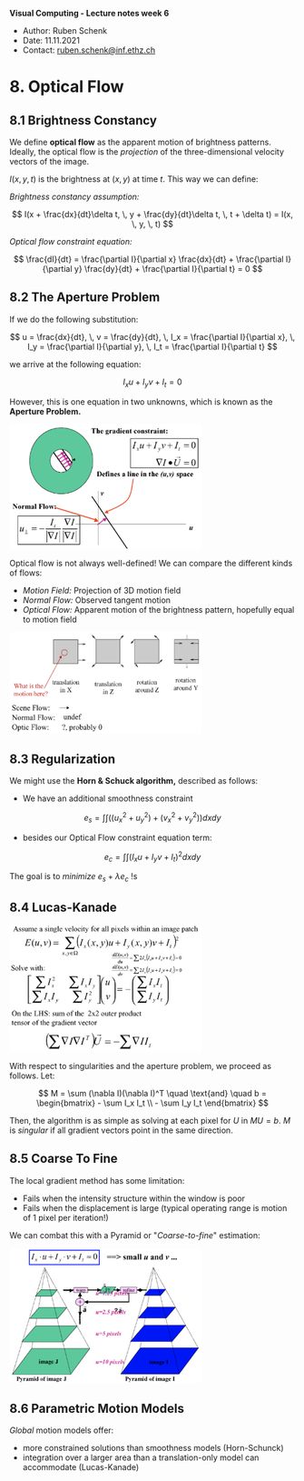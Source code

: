 **Visual Computing - Lecture notes week 6**

- Author: Ruben Schenk
- Date: 11.11.2021
- Contact: ruben.schenk@inf.ethz.ch

# 8. Optical Flow

## 8.1 Brightness Constancy

We define **optical flow** as the apparent motion of brightness patterns. Ideally, the optical flow is the _projection_ of the three-dimensional velocity vectors of the image.

$I(x, \, y, \, t)$ is the brightness at $(x, \, y)$ at time $t$. This way we can define:

_Brightness constancy assumption:_

$$
I(x + \frac{dx}{dt}\delta t, \, y + \frac{dy}{dt}\delta t, \, t + \delta t) = I(x, \, y, \, t)
$$

_Optical flow constraint equation:_

$$
\frac{dI}{dt} = \frac{\partial I}{\partial x} \frac{dx}{dt} + \frac{\partial I}{\partial y} \frac{dy}{dt} + \frac{\partial I}{\partial t} = 0
$$

## 8.2 The Aperture Problem

If we do the following substitution:

$$
u = \frac{dx}{dt}, \, v = \frac{dy}{dt}, \, I_x = \frac{\partial I}{\partial x}, \, I_y = \frac{\partial I}{\partial y}, \, I_t = \frac{\partial I}{\partial t}
$$

we arrive at the following equation:

$$
I_x u + I_y v + I_t = 0
$$

However, this is one equation in two unknowns, which is known as the **Aperture Problem.**

<img src="./Figures/VisComp_Fig6-1.PNG" style="zoom: 33%;" />

Optical flow is not always well-defined! We can compare the different kinds of flows:

- _Motion Field:_ Projection of 3D motion field
- _Normal Flow:_ Observed tangent motion
- _Optical Flow:_ Apparent motion of the brightness pattern, hopefully equal to motion field

<img src="./Figures/VisComp_Fig6-2.PNG" style="zoom:33%;" />

## 8.3 Regularization

We might use the **Horn & Schuck algorithm,** described as follows:

- We have an additional smoothness constraint

$$
e_s = \int \int ((u_x^2 + u_y^2) + (v_x^2 + v_y^2)) dxdy
$$

- besides our Optical Flow constraint equation term:

$$
e_c = \int \int (I_x u + I_y v + I_t)^2 dxdy
$$

The goal is to _minimize_ $e_s + \lambda e_c$ !s

## 8.4 Lucas-Kanade

<img src="./Figures/VisComp_Fig6-3.PNG" style="zoom:33%;" />

With respect to singularities and the aperture problem, we proceed as follows. Let:

$$
M = \sum (\nabla I)(\nabla I)^T \quad \text{and} \quad b = \begin{bmatrix} - \sum I_x I_t \\ - \sum I_y I_t  \end{bmatrix}
$$

Then, the algorithm is as simple as solving at each pixel for $U$ in $MU = b$. $M$ is _singular_ if all gradient vectors point in the same direction.

## 8.5 Coarse To Fine

The local gradient method has some limitation:

- Fails when the intensity structure within the window is poor
- Fails when the displacement is large (typical operating range is motion of 1 pixel per iteration!)

We can combat this with a Pyramid or "_Coarse-to-fine_" estimation:

<img src="./Figures/VisComp_Fig6-4.PNG" style="zoom:33%;" />

## 8.6 Parametric Motion Models

_Global_ motion models offer:

- more constrained solutions than smoothness models (Horn-Schunck)
- integration over a larger area than a translation-only model can accommodate (Lucas-Kanade)
